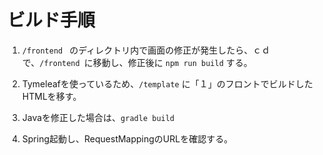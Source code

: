 # ビルド手順

1. `/frontend ` のディレクトリ内で画面の修正が発生したら、ｃｄで、`/frontend `に移動し、修正後に `npm run build` する。  

2. Tymeleafを使っているため、`/template` に「１」のフロントでビルドしたHTMLを移す。

3. Javaを修正した場合は、`gradle build`   

4. Spring起動し、RequestMappingのURLを確認する。  

